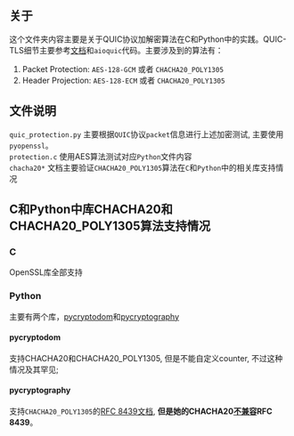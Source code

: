 ## 关于
这个文件夹内容主要是关于QUIC协议加解密算法在C和Python中的实践。QUIC-TLS细节主要参考[文档](https://datatracker.ietf.org/doc/html/rfc9001)和`aioquic`代码。主要涉及到的算法有：
1. Packet Protection: `AES-128-GCM` 或者 `CHACHA20_POLY1305`
2. Header Projection: `AES-128-ECM` 或者 `CHACHA20_POLY1305`

## 文件说明
`quic_protection.py` 主要根据`QUIC`协议`packet`信息进行上述加密测试, 主要使用`pyopenssl`。<br>
`protection.c` 			 使用AES算法测试对应`Python`文件内容<br>
`chacha20*`  			   文档主要验证`CHACHA20_POLY1305`算法在`C`和`Python`中的相关库支持情况

## C和Python中库CHACHA20和CHACHA20_POLY1305算法支持情况
### C
OpenSSL库全部支持
### Python
主要有两个库，[pycryptodom](https://www.pycryptodome.org/src/cipher/chacha20)和[pycryptography](https://cryptography.io/en/latest/hazmat/primitives/aead/#cryptography.hazmat.primitives.ciphers.aead.ChaCha20Poly1305)
#### pycryptodom
支持CHACHA20和CHACHA20_POLY1305, 但是不能自定义counter, 不过这种情况及其罕见; 
#### pycryptography
支持`CHACHA20_POLY1305`的[RFC 8439文档](https://datatracker.ietf.org/doc/html/rfc8439), **但是她的CHACHA20[不兼容](https://cryptography.io/en/latest/hazmat/primitives/symmetric-encryption/#cryptography.hazmat.primitives.ciphers.algorithms.ChaCha20)RFC 8439**。